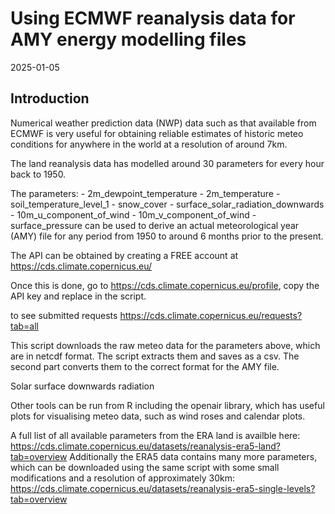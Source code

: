 Using ECMWF reanalysis data for AMY energy modelling files
================
2025-01-05

## Introduction

Numerical weather prediction data (NWP) data such as that available from
ECMWF is very useful for obtaining reliable estimates of historic meteo
conditions for anywhere in the world at a resolution of around 7km.

The land reanalysis data has modelled around 30 parameters for every
hour back to 1950.

The parameters: - 2m_dewpoint_temperature - 2m_temperature -
soil_temperature_level_1 - snow_cover -
surface_solar_radiation_downwards - 10m_u_component_of_wind -
10m_v_component_of_wind -surface_pressure can be used to derive an
actual meteorological year (AMY) file for any period from 1950 to around
6 months prior to the present.

The API can be obtained by creating a FREE account at
<https://cds.climate.copernicus.eu/>

Once this is done, go to <https://cds.climate.copernicus.eu/profile>,
copy the API key and replace in the script.

to see submitted requests
<https://cds.climate.copernicus.eu/requests?tab=all>

This script downloads the raw meteo data for the parameters above, which
are in netcdf format. The script extracts them and saves as a csv. The
second part converts them to the correct format for the AMY file.

Solar surface downwards radiation

Other tools can be run from R including the openair library, which has
useful plots for visualising meteo data, such as wind roses and calendar
plots.

A full list of all available parameters from the ERA land is availble
here:
<https://cds.climate.copernicus.eu/datasets/reanalysis-era5-land?tab=overview>
Additionally the ERA5 data contains many more parameters, which can be
downloaded using the same script with some small modifications and a
resolution of approximately 30km:
<https://cds.climate.copernicus.eu/datasets/reanalysis-era5-single-levels?tab=overview>
